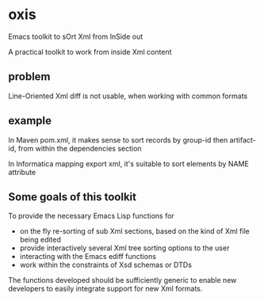 # oxis
Emacs toolkit to sOrt Xml from InSide out


A practical toolkit to work from inside Xml content


problem
-------
Line-Oriented Xml diff is not usable, when working with common formats


example
-------
In Maven pom.xml, it makes sense to sort records by group-id then artifact-id, from within the dependencies section

In Informatica mapping export xml, it's suitable to sort elements by NAME attribute


Some goals of this toolkit
--------------------------
To provide the necessary Emacs Lisp functions for
- on the fly re-sorting of sub Xml sections, based on the kind of Xml file being edited
- provide interactively several Xml tree sorting options to the user
- interacting with the Emacs ediff functions
- work within the constraints of Xsd schemas or DTDs

The functions developed should be sufficiently generic to enable new developers to
easily integrate support for new Xml formats.

